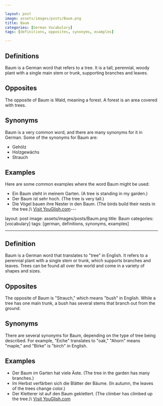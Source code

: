 ```yaml
---

layout: post
image: assets/images/posts/Baum.png
title: Baum
categories: [German Vocabulary]
tags: [definitions, opposites, synonyms, examples]

---
```


## Definitions
Baum is a German word that refers to a tree. It is a tall, perennial, woody plant with a single main stem or trunk, supporting branches and leaves.

## Opposites
The opposite of Baum is Wald, meaning a forest. A forest is an area covered with trees.

## Synonyms
Baum is a very common word, and there are many synonyms for it in German. Some of the synonyms for Baum are:
- Gehölz
- Holzgewächs
- Strauch

## Examples
Here are some common examples where the word Baum might be used:
- Ein Baum steht in meinem Garten. (A tree is standing in my garden.)
- Der Baum ist sehr hoch. (The tree is very tall.)
- Die Vögel bauen ihre Nester in den Baum. (The birds build their nests in the tree.)\ <a id="yg-widget-0" class="youglish-widget" data-query="Baum" data-lang="german" data-components="8412" data-auto-start="0" data-bkg-color="theme_light" data-title="How%20to%20pronounce%20Baum%20in%20German"  rel="nofollow" href="https://youglish.com">Visit YouGlish.com</a><script async src="https://youglish.com/public/emb/widget.js" charset="utf-8"></script>---

layout: post
image: assets/images/posts/Baum.png
title: Baum
categories: [vocabulary]
tags: [german, definitions, synonyms, examples]

---

## Definition

Baum is a German word that translates to "tree" in English. It refers to a perennial plant with a single stem or trunk, which supports branches and leaves. Trees can be found all over the world and come in a variety of shapes and sizes.

## Opposites

The opposite of Baum is "Strauch," which means "bush" in English. While a tree has one main trunk, a bush has several stems that branch out from the ground.

## Synonyms

There are several synonyms for Baum, depending on the type of tree being described. For example, "Eiche" translates to "oak," "Ahorn" means "maple," and "Birke" is "birch" in English.

## Examples

- Der Baum im Garten hat viele Äste. (The tree in the garden has many branches.)
- Im Herbst verfärben sich die Blätter der Bäume. (In autumn, the leaves of the trees change color.)
- Der Kletterer ist auf den Baum geklettert. (The climber has climbed up the tree.)\ <a id="yg-widget-0" class="youglish-widget" data-query="Baum" data-lang="german" data-components="8412" data-auto-start="0" data-bkg-color="theme_light" data-title="How%20to%20pronounce%20Baum%20in%20German"  rel="nofollow" href="https://youglish.com">Visit YouGlish.com</a><script async src="https://youglish.com/public/emb/widget.js" charset="utf-8"></script>